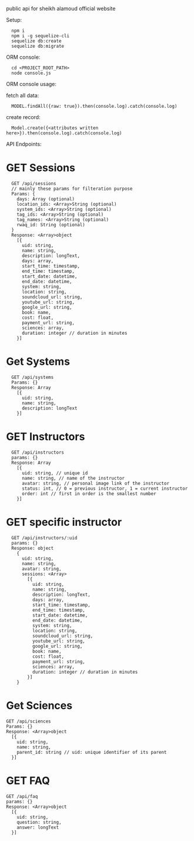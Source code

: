 public api for sheikh alamoud official website

Setup:

      npm i
      npm i -g sequelize-cli
      sequelize db:create
      sequelize db:migrate

ORM console:

      cd <PROJECT_ROOT_PATH>
      node console.js

ORM console usage:

  fetch all data:

      MODEL.findAll({raw: true}).then(console.log).catch(console.log)

  create record:

      Model.create({<attributes written here>}).then(console.log).catch(console.log)

API Endpoints:

# GET Sessions

      GET /api/sessions
      // mainly these params for filteration purpose
      Params: {
        days: Array (optional)
        location_ids: <Array>String (optional)
        system_ids: <Array>String (optional)
        tag_ids: <Array>String (optional)
        tag_names: <Array>String (optional)
        rwaq_id: String (optional)
      }
      Response: <Array>object
        [{
          uid: string,
          name: string,
          description: longText,
          days: array,
          start_time: timestamp,
          end_time: timestamp,
          start_date: datetime,
          end_date: datetime,
          system: string,
          location: string,
          soundcloud_url: string,
          youtube_url: string,
          google_url: string,
          book: name,
          cost: float,
          payment_url: string,
          sciences: array,
          duration: integer // duration in minutes
        }]


# Get Systems

      GET /api/systems
      Params: {}
      Response: Array
        [{
          uid: string,
          name: string,
          description: longText
        }]

# GET Instructors

      GET /api/instructors
      params: {}
      Response: Array
        [{
          uid: string, // unique id
          name: string, // name of the instructor
          avatar: string, // personal image link of the instructor
          status: int, // 0 = previous instructor, 1 = current instructor
          order: int // first in order is the smallest number
        }]

# GET specific instructor

      GET /api/instructors/:uid
      params: {}
      Response: object
        {
          uid: string,
          name: string,
          avatar: string,
          sessions: <Array>
            [{
              uid: string,
              name: string,
              description: longText,
              days: array,
              start_time: timestamp,
              end_time: timestamp,
              start_date: datetime,
              end_date: datetime,
              system: string,
              location: string,
              soundcloud_url: string,
              youtube_url: string,
              google_url: string,
              book: name,
              cost: float,
              payment_url: string,
              sciences: array,
              duration: integer // duration in minutes
            }]
        }

# Get Sciences

    GET /api/sciences
    Params: {}
    Response: <Array>object
      [{
        uid: string,
        name: string,
        parent_id: string // uid: unique identifier of its parent
      }]

# GET FAQ

    GET /api/faq
    params: {}
    Response: <Array>object
      [{
        uid: string,
        question: string,
        answer: longText
      }]
